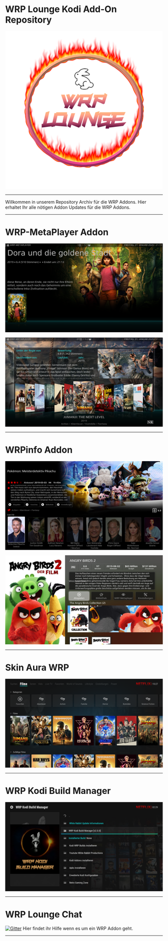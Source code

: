 
# WRP Lounge Kodi Add-On Repository


![logo](https://raw.githubusercontent.com/DWH-WFC/repository.wrp-metaplayer/master/icon.png)

***

Willkommen in unserem Repository Archiv für die WRP Addons. Hier erhaltet Ihr alle nötigen Addon Updates für die WRP Addons.

***

# WRP-MetaPlayer Addon

![logo](https://raw.githubusercontent.com/DWH-WFC/repository.wrp-metaplayer/master/resources/1.png)


![logo](https://raw.githubusercontent.com/DWH-WFC/repository.wrp-metaplayer/master/resources/2.png)

***

# WRPinfo Addon

![logo](https://raw.githubusercontent.com/DWH-WFC/repository.wrp-metaplayer/master/resources/3.png)


![logo](https://raw.githubusercontent.com/DWH-WFC/repository.wrp-metaplayer/master/resources/4.png)

***

# Skin Aura WRP

![logo](https://raw.githubusercontent.com/DWH-WFC/repository.wrp-metaplayer/master/resources/5.png)

***

# WRP Kodi Build Manager

![logo](https://raw.githubusercontent.com/DWH-WFC/repository.wrp-metaplayer/master/buildmanager/screenshots/screenshot001.jpg)

***

# WRP Lounge Chat 

[![Gitter](https://badges.gitter.im/WRP-Lounge/WRP-Metaplayer.svg)](https://gitter.im/WRP-Lounge/WRP-Metaplayer?utm_source=badge&utm_medium=badge&utm_campaign=pr-badge) Hier findet ihr Hilfe wenn es um ein WRP Addon geht.

***


